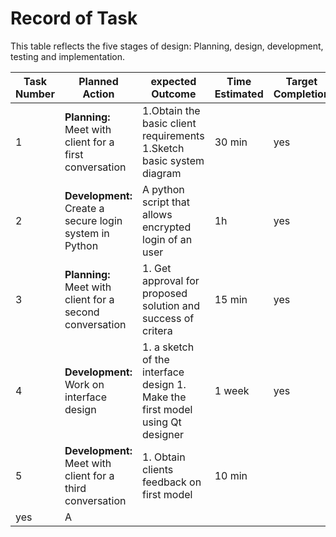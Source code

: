 
Record of Task
===============

This table reflects the five stages of design: Planning, design, development, testing and implementation.

| Task Number |  Planned Action |  expected Outcome  | Time Estimated | Target Completion | Criteria |
|-------------|-----------------|--------------------|----------------|-------------------|----------|
|     1       | **Planning:** Meet with client for a first conversation | 1.Obtain the basic client requirements 1.Sketch basic system diagram | 30 min |    yes         | A   |
|     2       | **Development:** Create a secure login system in Python| A python script that allows encrypted login of an user| 1h| yes |A|
|     3       | **Planning:** Meet with client for a second conversation| 1. Get approval for proposed solution and success of critera | 15 min |  yes  | A |
|     4       |  **Development:** Work on interface design | 1. a sketch of the interface design 1. Make the first model using Qt designer| 1 week | yes | A |
|      5      | **Development:** Meet with client for a third conversation | 1. Obtain clients feedback on first model | 10 min | 
|yes| A  |
